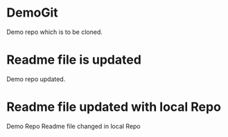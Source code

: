 # DemoGit
Demo repo which is to be cloned.
# Readme file is updated
Demo repo updated.
# Readme file updated with local Repo
Demo Repo Readme file changed in local Repo
